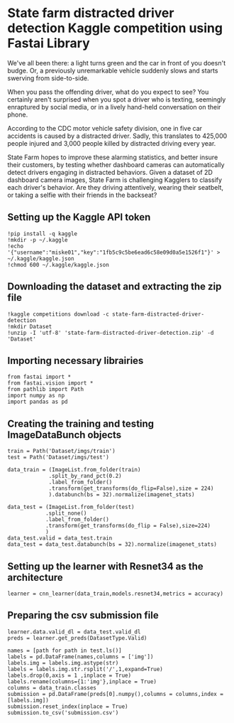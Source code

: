 # State farm distracted driver detection Kaggle competition using Fastai Library

We've all been there: a light turns green and the car in front of you doesn't budge. Or, a previously unremarkable vehicle suddenly slows and starts swerving from side-to-side.

When you pass the offending driver, what do you expect to see? You certainly aren't surprised when you spot a driver who is texting, seemingly enraptured by social media, or in a lively hand-held conversation on their phone.

According to the CDC motor vehicle safety division, one in five car accidents is caused by a distracted driver. Sadly, this translates to 425,000 people injured and 3,000 people killed by distracted driving every year.

State Farm hopes to improve these alarming statistics, and better insure their customers, by testing whether dashboard cameras can automatically detect drivers engaging in distracted behaviors. Given a dataset of 2D dashboard camera images, State Farm is challenging Kagglers to classify each driver's behavior. Are they driving attentively, wearing their seatbelt, or taking a selfie with their friends in the backseat?


## Setting up the Kaggle API token
 
 ```
!pip install -q kaggle
!mkdir -p ~/.kaggle
!echo '{"username":"miske01","key":"1fb5c9c5be6ead6c58e09d0a5e1526f1"}' > ~/.kaggle/kaggle.json
!chmod 600 ~/.kaggle/kaggle.json
```
## Downloading the dataset and extracting the zip file

```
!kaggle competitions download -c state-farm-distracted-driver-detection
!mkdir Dataset
!unzip -I 'utf-8' 'state-farm-distracted-driver-detection.zip' -d 'Dataset'
```
## Importing necessary librairies
```
from fastai import *
from fastai.vision import *
from pathlib import Path
import numpy as np
import pandas as pd
```
## Creating the training and testing ImageDataBunch objects
```
train = Path('Dataset/imgs/train')
test = Path('Dataset/imgs/test')

data_train = (ImageList.from_folder(train)
             .split_by_rand_pct(0.2)
             .label_from_folder()
             .transform(get_transforms(do_flip=False),size = 224)
             ).databunch(bs = 32).normalize(imagenet_stats)

data_test = (ImageList.from_folder(test)
            .split_none()
            .label_from_folder()
            .transform(get_transforms(do_flip = False),size=224)
            )
data_test.valid = data_test.train
data_test = data_test.databunch(bs = 32).normalize(imagenet_stats)
```

## Setting up the learner with Resnet34 as the architecture
```
learner = cnn_learner(data_train,models.resnet34,metrics = accuracy)
```
## Preparing the csv submission file
```
learner.data.valid_dl = data_test.valid_dl
preds = learner.get_preds(DatasetType.Valid)

names = [path for path in test.ls()]
labels = pd.DataFrame(names,columns = ['img'])
labels.img = labels.img.astype(str)
labels = labels.img.str.rsplit('/',1,expand=True)
labels.drop(0,axis = 1 ,inplace = True)
labels.rename(columns={1:'img'},inplace = True)
columns = data_train.classes
submission = pd.DataFrame(preds[0].numpy(),columns = columns,index = [labels.img])
submission.reset_index(inplace = True)
submission.to_csv('submission.csv')
```
